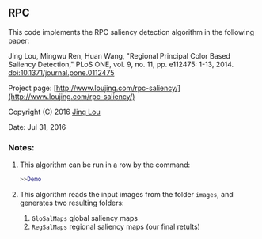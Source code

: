 ## RPC

This code implements the RPC saliency detection algorithm in the following paper:

Jing Lou, Mingwu Ren, Huan Wang, "Regional Principal Color Based Saliency Detection," PLoS ONE, vol. 9, no. 11, pp. e112475: 1-13, 2014. [doi:10.1371/journal.pone.0112475](http://journals.plos.org/plosone/article?id=10.1371/journal.pone.0112475)
 
Project page: [http://www.loujing.com/rpc-saliency/](http://www.loujing.com/rpc-saliency/)
 
Copyright (C) 2016 [Jing Lou](http://www.loujing.com/)
 
Date: Jul 31, 2016


### Notes:

 1. This algorithm can be run in a row by the command:
 	```matlab
	>>Demo
	```

 2. This algorithm reads the input images from the folder `images`, and generates two resulting folders:
	 1. `GloSalMaps`  global saliency maps
	 2. `RegSalMaps`  regional saliency maps (our final retults)
